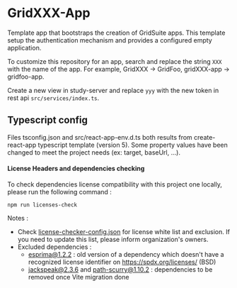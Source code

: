 # GridXXX-App

Template app that bootstraps the creation of GridSuite apps.
This template setup the authentication mechanism and provides a configured empty application.

To customize this repository for an app, search and replace the string `XXX` with the name of the app. For example, GridXXX -> GridFoo, gridXXX-app -> gridfoo-app.

Create a new view in study-server and replace `yyy` with the new token in rest api `src/services/index.ts`.

## Typescript config

Files tsconfig.json and src/react-app-env.d.ts both results from create-react-app typescript template (version 5).
Some property values have been changed to meet the project needs (ex: target, baseUrl, ...).

#### License Headers and dependencies checking

To check dependencies license compatibility with this project one locally, please run the following command :

```
npm run licenses-check
```

Notes :
* Check [license-checker-config.json](license-checker-config.json) for license white list and exclusion.
If you need to update this list, please inform organization's owners.
* Excluded dependencies :
    * esprima@1.2.2 : old version of a dependency which doesn't have a recognized license identifier on https://spdx.org/licenses/ (BSD)
    * jackspeak@2.3.6 and path-scurry@1.10.2 : dependencies to be removed once Vite migration done
